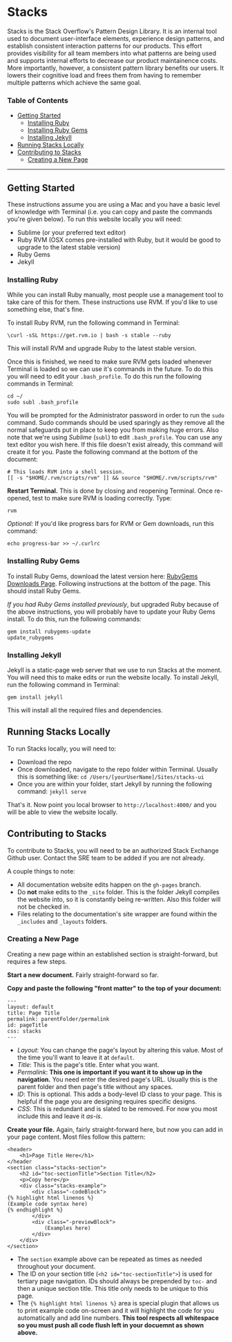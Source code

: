 # Stacks

Stacks is the Stack Overflow's Pattern Design Library. It is an internal tool used to document user-interface elements, experience design patterns, and establish consistent interaction patterns for our products. This effort provides visibility for all team members into what patterns are being used and supports internal efforts to decrease our product maintainence costs. More importantly, however, a consistent pattern library benefits our users. It lowers their cognitive load and frees them from having to remember multiple patterns which achieve the same goal.

### Table of Contents
 - [Getting Started](#getting-started)
   - [Installing Ruby](#installing-ruby)
   - [Installing Ruby Gems](#installing-ruby-gems)
   - [Installing Jekyll](#installing-jekyll)
 - [Running Stacks Locally](#running-stacks-locally)
 - [Contributing to Stacks](#contributing-to-stacks)
   - [Creating a New Page](#creating-a-new-page)

---

## Getting Started

These instructions assume you are using a Mac and you have a basic level of knowledge with Terminal (i.e. you can copy and paste the commands you're given below). To run this website locally you will need:

 - Sublime (or your preferred text editor)
 - Ruby RVM (OSX comes pre-installed with Ruby, but it would be good to upgrade to the latest stable version)
 - Ruby Gems
 - Jekyll

### Installing Ruby

While you can install Ruby manually, most people use a management tool to take care of this for them. These instructions use RVM. If you'd like to use something else, that's fine.

To install Ruby RVM, run the following command in Terminal:

	\curl -sSL https://get.rvm.io | bash -s stable --ruby

This will install RVM and upgrade Ruby to the latest stable version.

Once this is finished, we need to make sure RVM gets loaded whenever Terminal is loaded so we can use it's commands in the future. To do this you will need to edit your `.bash_profile`. To do this run the following commands in Terminal:

	cd ~/
	sudo subl .bash_profile

You will be prompted for the Administrator password in order to run the `sudo` command. Sudo commands should be used sparingly as they remove all the normal safeguards put in place to keep you from making huge errors. Also note that we're using *Sublime* (`subl`) to edit `.bash_profile`. You can use any text editor you wish here. If this file doesn't exist already, this command will create it for you. Paste the following command at the bottom of the document:

	# This loads RVM into a shell session.
	[[ -s "$HOME/.rvm/scripts/rvm" ]] && source "$HOME/.rvm/scripts/rvm"

**Restart Terminal.** This is done by closing and reopening Terminal. Once re-opened, test to make sure RVM is loading correctly. Type:

	rvm

*Optional:* If you'd like progress bars for RVM or Gem downloads, run this command:

	echo progress-bar >> ~/.curlrc


### Installing Ruby Gems

To install Ruby Gems, download the latest version here: [RubyGems Downloads Page](https://rubygems.org/pages/download). Following instructions at the bottom of the page. This should install Ruby Gems.

*If you had Ruby Gems installed previously*, but upgraded Ruby because of the above instructions, you will probably have to update your Ruby Gems install. To do this, run the following commands:

	gem install rubygems-update
	update_rubygems

### Installing Jekyll

Jekyll is a static-page web server that we use to run Stacks at the moment. You will need this to make edits or run the website locally. To install Jekyll, run the following command in Terminal:

	gem install jekyll

This will install all the required files and dependencies.

## Running Stacks Locally

To run Stacks locally, you will need to:

 - Download the repo
 - Once downloaded, navigate to the repo folder within Terminal. Usually this is something like: `cd /Users/[yourUserName]/Sites/stacks-ui`
 - Once you are within your folder, start Jekyll by running the following command: `jekyll serve`

That's it. Now point you local browser to ` http://localhost:4000/ ` and you will be able to view the website locally.


## Contributing to Stacks

To contribute to Stacks, you will need to be an authorized Stack Exchange Github user. Contact the SRE team to be added if you are not already.

A couple things to note:

 - All documentation website edits happen on the `gh-pages` branch.
 - Do **not** make edits to the `_site` folder. This is the folder Jekyll compiles the website into, so it is constantly being re-written. Also this folder will not be checked in. 
 - Files relating to the documentation's site wrapper are found within the `_includes` and `_layouts` folders.

### Creating a New Page

Creating a new page within an established section is straight-forward, but requires a few steps.

**Start a new document.**
Fairly straight-forward so far.

**Copy and paste the following "front matter" to the top of your document:**

	---
	layout: default
	title: Page Title
	permalink: parentFolder/permalink
	id: pageTitle
	css: stacks
	---

 - *Layout*: You can change the page's layout by altering this value. Most of the time you'll want to leave it at `default`.
 - *Title*: This is the page's title. Enter what you want.
 - *Permalink*: **This one is important if you want it to show up in the navigation.** You need enter the desired page's URL. Usually this is the parent folder and then page's title without any spaces.
 - *ID*: This is optional. This adds a body-level ID class to your page. This is helpful if the page you are designing requires specific designs.
 - *CSS*: This is redundant and is slated to be removed. For now you most include this and leave it *as-is*.

**Create your file.**
Again, fairly straight-forward here, but now you can add in your page content. Most files follow this pattern:

	<header>
		<h1>Page Title Here</h1>
	</header
	<section class="stacks-section">
		<h2 id="toc-sectionTitle">Section Title</h2>
		<p>Copy here</p>
		<div class="stacks-example">
			<div class="-codeBlock">
	{% highlight html linenos %}
	(Example code syntax here)
	{% endhighlight %}
			</div>
			<div class="-previewBlock">
				(Examples here)
			</div>
		</div>
	</section>

 - The `section` example above can be repeated as times as needed throughout your document.
 - The ID on your section title (`<h2 id="toc-sectionTitle">`) is used for tertiary page navigation. IDs should always be prepended by `toc-` and then a unique section title. This title only needs to be unique to this page.
 - The `{% highlight html linenos %}` area is special plugin that allows us to print example code on-screen and it will highlight the code for you automatically and add line numbers. **This tool respects all whitespace so you must push all code flush left in your docuemnt as shown above.**
